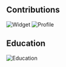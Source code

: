 ## Contributions
![Widget](https://cr-skills-chart-widget.azurewebsites.net/api/api?username=lukaa0)
![Profile](https://cr-ss-service.azurewebsites.net/api/ScreenShot?widget=summary&username=lukaa0)
## Education
![Education](https://cr-ss-service.azurewebsites.net/api/ScreenShot?widget=education&username=lukaa0&max-items=2&certificates=false&style=--item-bg-color:%23f00;--item-border-radius:10px)
